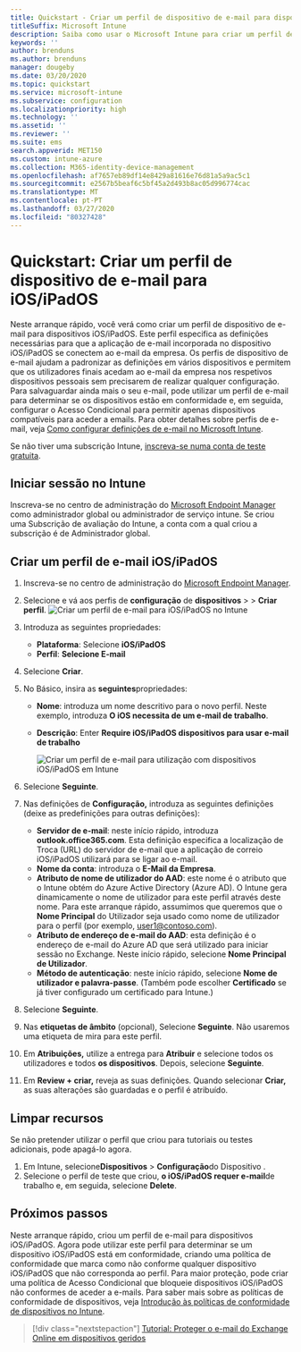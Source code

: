 ```yaml
---
title: Quickstart - Criar um perfil de dispositivo de e-mail para dispositivos iOS/iPadOS
titleSuffix: Microsoft Intune
description: Saiba como usar o Microsoft Intune para criar um perfil de dispositivo de e-mail para que os dispositivos iOS/iPadOS possam ligar-se de forma segura ao e-mail da empresa.
keywords: ''
author: brenduns
ms.author: brenduns
manager: dougeby
ms.date: 03/20/2020
ms.topic: quickstart
ms.service: microsoft-intune
ms.subservice: configuration
ms.localizationpriority: high
ms.technology: ''
ms.assetid: ''
ms.reviewer: ''
ms.suite: ems
search.appverid: MET150
ms.custom: intune-azure
ms.collection: M365-identity-device-management
ms.openlocfilehash: af7657eb89df14e8429a81616e76d81a5a9ac5c1
ms.sourcegitcommit: e2567b5beaf6c5bf45a2d493b8ac05d996774cac
ms.translationtype: MT
ms.contentlocale: pt-PT
ms.lasthandoff: 03/27/2020
ms.locfileid: "80327428"
---
```

# <a name="quickstart-create-an-email-device-profile-for-iosipados"></a>Quickstart: Criar um perfil de dispositivo de e-mail para iOS/iPadOS

Neste arranque rápido, você verá como criar um perfil de dispositivo de e-mail para dispositivos iOS/iPadOS. Este perfil especifica as definições necessárias para que a aplicação de e-mail incorporada no dispositivo iOS/iPadOS se conectem ao e-mail da empresa. Os perfis de dispositivo de e-mail ajudam a padronizar as definições em vários dispositivos e permitem que os utilizadores finais acedam ao e-mail da empresa nos respetivos dispositivos pessoais sem precisarem de realizar qualquer configuração. Para salvaguardar ainda mais o seu e-mail, pode utilizar um perfil de e-mail para determinar se os dispositivos estão em conformidade e, em seguida, configurar o Acesso Condicional para permitir apenas dispositivos compatíveis para aceder a emails. Para obter detalhes sobre perfis de e-mail, veja [Como configurar definições de e-mail no Microsoft Intune](email-settings-configure.md).

Se não tiver uma subscrição Intune, [inscreva-se numa conta de teste gratuita](../fundamentals/free-trial-sign-up.md).

## <a name="sign-in-to-intune"></a>Iniciar sessão no Intune

Inscreva-se no centro de administração do [Microsoft Endpoint Manager](https://go.microsoft.com/fwlink/?linkid=2109431) como administrador global ou administrador de serviço intune. Se criou uma Subscrição de avaliação do Intune, a conta com a qual criou a subscrição é de Administrador global.

## <a name="create-an-iosipados-email-profile"></a>Criar um perfil de e-mail iOS/iPadOS

1. Inscreva-se no centro de administração do [Microsoft Endpoint Manager](https://go.microsoft.com/fwlink/?linkid=2109431).

2. Selecione e vá aos perfis de **configuração** de **dispositivos** >  > **Criar perfil**.
   ![Criar um perfil de e-mail para iOS/iPadOS no Intune](./media/quickstart-email-profile/ios-create-profile.png)

3. Introduza as seguintes propriedades:
   - **Plataforma**: Selecione **iOS/iPadOS**
   - **Perfil**: **Selecione E-mail**
  
4. Selecione **Criar**.

5. No Básico, insira as **seguintes**propriedades:
   - **Nome**: introduza um nome descritivo para o novo perfil. Neste exemplo, introduza **O iOS necessita de um e-mail de trabalho**.
   - **Descrição**: Enter **Require iOS/iPadOS dispositivos para usar e-mail de trabalho**


        ![Criar um perfil de e-mail para utilização com dispositivos iOS/iPadOS em Intune](./media/quickstart-email-profile/ios-email-profile-name.png)

6. Selecione **Seguinte**.

7. Nas definições de **Configuração,** introduza as seguintes definições (deixe as predefinições para outras definições):
   - **Servidor de e-mail**: neste início rápido, introduza **outlook.office365.com**. Esta definição especifica a localização de Troca (URL) do servidor de e-mail que a aplicação de correio iOS/iPadOS utilizará para se ligar ao e-mail.
   - **Nome da conta**: introduza o **E-Mail da Empresa**.
   - **Atributo de nome de utilizador do AAD**: este nome é o atributo que o Intune obtém do Azure Active Directory (Azure AD). O Intune gera dinamicamente o nome de utilizador para este perfil através deste nome. Para este arranque rápido, assumimos que queremos que o **Nome Principal** do Utilizador seja usado como nome de utilizador para o perfil (por exemplo, user1@contoso.com).
   - **Atributo de endereço de e-mail do AAD**: esta definição é o endereço de e-mail do Azure AD que será utilizado para iniciar sessão no Exchange. Neste início rápido, selecione **Nome Principal de Utilizador**.
   - **Método de autenticação**: neste início rápido, selecione **Nome de utilizador e palavra-passe**. (Também pode escolher **Certificado** se já tiver configurado um certificado para Intune.)

8. Selecione **Seguinte**.

9. Nas **etiquetas de âmbito** (opcional), Selecione **Seguinte**. Não usaremos uma etiqueta de mira para este perfil.

10. Em **Atribuições,** utilize a entrega para **Atribuir** e selecione todos os utilizadores e todos **os dispositivos**.  Depois, selecione **Seguinte**.

11. Em **Review + criar,** reveja as suas definições. Quando selecionar **Criar,** as suas alterações são guardadas e o perfil é atribuído. 

## <a name="clean-up-resources"></a>Limpar recursos

Se não pretender utilizar o perfil que criou para tutoriais ou testes adicionais, pode apagá-lo agora.

1. Em Intune, selecione**Dispositivos** > **Configuração**do Dispositivo .
2. Selecione o perfil de teste que criou, **o iOS/iPadOS requer e-mail**de trabalho e, em seguida, selecione **Delete**. 

## <a name="next-steps"></a>Próximos passos

Neste arranque rápido, criou um perfil de e-mail para dispositivos iOS/iPadOS. Agora pode utilizar este perfil para determinar se um dispositivo iOS/iPadOS está em conformidade, criando uma política de conformidade que marca como não conforme qualquer dispositivo iOS/iPadOS que não corresponda ao perfil. Para maior proteção, pode criar uma política de Acesso Condicional que bloqueie dispositivos iOS/iPadOS não conformes de aceder a e-mails. Para saber mais sobre as políticas de conformidade de dispositivos, veja [Introdução às políticas de conformidade de dispositivos no Intune](../protect/device-compliance-get-started.md).

> [!div class="nextstepaction"]
> [Tutorial: Proteger o e-mail do Exchange Online em dispositivos geridos](../protect/tutorial-protect-email-on-enrolled-devices.md)
